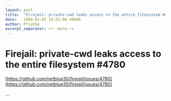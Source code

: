 ```yaml
---
layout: post
title:  "Firejail: private-cwd leaks access to the entire filesystem #4780"
date:   1990-01-01 19:55:00 +0000
author: PfiatDe
excerpt_separator: <!--more-->
---
```


# Firejail: private-cwd leaks access to the entire filesystem #4780

[https://github.com/netblue30/firejail/issues/4780](https://github.com/netblue30/firejail/issues/4780)

...
<!--more-->
